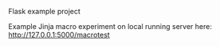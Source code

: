 Flask example project

Example Jinja macro experiment on local running server here:
http://127.0.0.1:5000/macrotest
